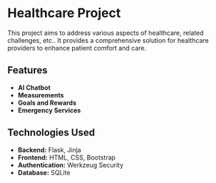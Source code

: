 # Healthcare Project

This project aims to address various aspects of healthcare, related challenges, etc.. It provides a comprehensive solution for healthcare providers to enhance patient comfort and care.

## Features

- **AI Chatbot**
- **Measurements**
- **Goals and Rewards**
- **Emergency Services**

## Technologies Used

- **Backend:** Flask, Jinja
- **Frontend:** HTML, CSS, Bootstrap
- **Authentication:** Werkzeug Security
- **Database:** SQLite

